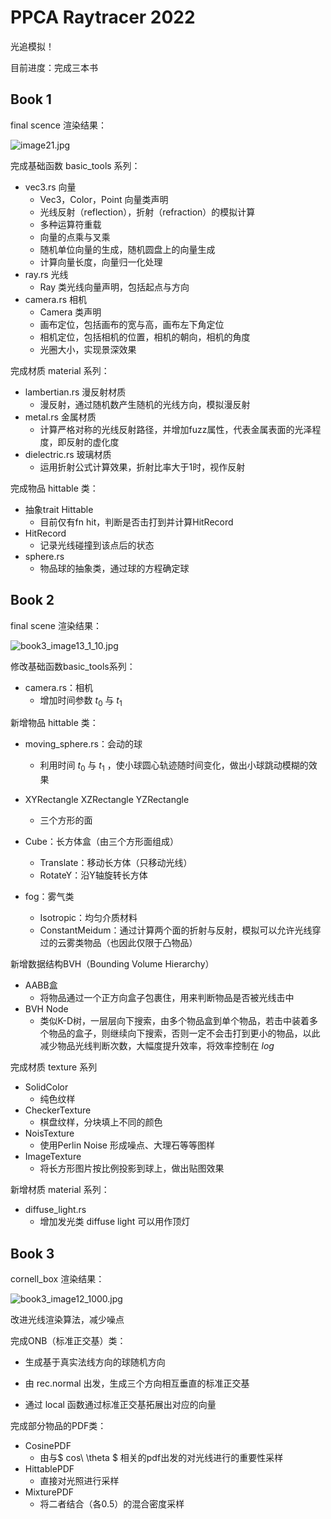 # PPCA Raytracer 2022

光追模拟！

目前进度：完成三本书

## Book 1

final scence 渲染结果：

![image21.jpg](https://s2.loli.net/2022/07/20/mBzZNlSYThy2Cox.jpg)

完成基础函数 basic_tools 系列：

- vec3.rs 向量
  - Vec3，Color，Point 向量类声明
  - 光线反射（reflection），折射（refraction）的模拟计算
  - 多种运算符重载
  - 向量的点乘与叉乘
  - 随机单位向量的生成，随机圆盘上的向量生成
  - 计算向量长度，向量归一化处理
- ray.rs 光线
  - Ray 类光线向量声明，包括起点与方向
- camera.rs 相机
  - Camera 类声明
  - 画布定位，包括画布的宽与高，画布左下角定位
  - 相机定位，包括相机的位置，相机的朝向，相机的角度
  - 光圈大小，实现景深效果

完成材质 material 系列：

- lambertian.rs 漫反射材质
  - 漫反射，通过随机数产生随机的光线方向，模拟漫反射
- metal.rs 金属材质
  - 计算严格对称的光线反射路径，并增加fuzz属性，代表金属表面的光泽程度，即反射的虚化度
- dielectric.rs 玻璃材质
  - 运用折射公式计算效果，折射比率大于1时，视作反射

完成物品 hittable 类：

- 抽象trait Hittable 
  - 目前仅有fn hit，判断是否击打到并计算HitRecord
- HitRecord
  - 记录光线碰撞到该点后的状态
- sphere.rs
  - 物品球的抽象类，通过球的方程确定球

## Book 2

final scene 渲染结果：

![book3_image13_1_10.jpg](https://s2.loli.net/2022/07/20/BdbxwjCRDha1WQf.jpg)

修改基础函数basic_tools系列：

- camera.rs：相机
  - 增加时间参数 $t_0$ 与 $t_1$ 

新增物品 hittable 类：

- moving_sphere.rs：会动的球
  - 利用时间 $t_0$ 与 $t_1$ ，使小球圆心轨迹随时间变化，做出小球跳动模糊的效果

- XYRectangle XZRectangle YZRectangle
  - 三个方形的面
- Cube：长方体盒（由三个方形面组成）
  - Translate：移动长方体（只移动光线）
  - RotateY：沿Y轴旋转长方体

- fog：雾气类
  - Isotropic：均匀介质材料
  - ConstantMeidum：通过计算两个面的折射与反射，模拟可以允许光线穿过的云雾类物品（也因此仅限于凸物品）

新增数据结构BVH（Bounding Volume Hierarchy）

- AABB盒
  - 将物品通过一个正方向盒子包裹住，用来判断物品是否被光线击中
- BVH Node
  - 类似K-D树，一层层向下搜索，由多个物品盒到单个物品，若击中装着多个物品的盒子，则继续向下搜索，否则一定不会击打到更小的物品，以此减少物品光线判断次数，大幅度提升效率，将效率控制在 $log$ 

完成材质 texture 系列

- SolidColor
  - 纯色纹样
- CheckerTexture
  - 棋盘纹样，分块填上不同的颜色
- NoisTexture
  - 使用Perlin Noise 形成噪点、大理石等等图样
- ImageTexture
  - 将长方形图片按比例投影到球上，做出贴图效果

新增材质 material 系列：

- diffuse_light.rs
  - 增加发光类 diffuse light 可以用作顶灯

## Book 3

cornell_box 渲染结果：

![book3_image12_1000.jpg](https://s2.loli.net/2022/07/20/1IQjtnovgpTuNbH.jpg)

改进光线渲染算法，减少噪点

完成ONB（标准正交基）类：

- 生成基于真实法线方向的球随机方向

- 由 rec.normal 出发，生成三个方向相互垂直的标准正交基
- 通过 local 函数通过标准正交基拓展出对应的向量

完成部分物品的PDF类：

- CosinePDF
  - 由与$ cos\ \theta $ 相关的pdf出发的对光线进行的重要性采样
- HittablePDF
  - 直接对光照进行采样
- MixturePDF
  - 将二者结合（各0.5）的混合密度采样

